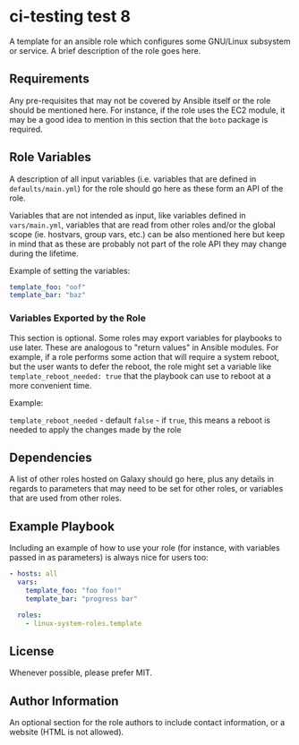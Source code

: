 # ci-testing test 8

A template for an ansible role which configures some GNU/Linux subsystem or
service. A brief description of the role goes here.

## Requirements

Any pre-requisites that may not be covered by Ansible itself or the role should
be mentioned here. For instance, if the role uses the EC2 module, it may be a
good idea to mention in this section that the `boto` package is required.

## Role Variables

A description of all input variables (i.e. variables that are defined in
`defaults/main.yml`) for the role should go here as these form an API of the
role.

Variables that are not intended as input, like variables defined in
`vars/main.yml`, variables that are read from other roles and/or the global
scope (ie. hostvars, group vars, etc.) can be also mentioned here but keep in
mind that as these are probably not part of the role API they may change during
the lifetime.

Example of setting the variables:

```yaml
template_foo: "oof"
template_bar: "baz"
```

### Variables Exported by the Role

This section is optional.  Some roles may export variables for playbooks to
use later.  These are analogous to "return values" in Ansible modules.  For
example, if a role performs some action that will require a system reboot, but
the user wants to defer the reboot, the role might set a variable like
`template_reboot_needed: true` that the playbook can use to reboot at a more
convenient time.

Example:

`template_reboot_needed` - default `false` - if `true`, this means
a reboot is needed to apply the changes made by the role

## Dependencies

A list of other roles hosted on Galaxy should go here, plus any details in
regards to parameters that may need to be set for other roles, or variables
that are used from other roles.

## Example Playbook

Including an example of how to use your role (for instance, with variables
passed in as parameters) is always nice for users too:

```yaml
- hosts: all
  vars:
    template_foo: "foo foo!"
    template_bar: "progress bar"

  roles:
    - linux-system-roles.template
```

## License

Whenever possible, please prefer MIT.

## Author Information

An optional section for the role authors to include contact information, or a
website (HTML is not allowed).
